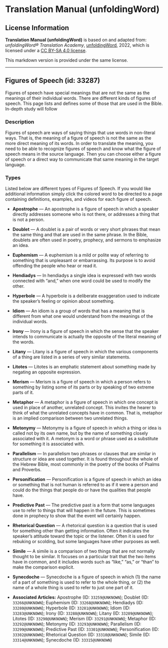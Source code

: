 # Translation Manual (unfoldingWord)

## License Information

**Translation Manual (unfoldingWord)** is based on and adapted from: _unfoldingWord® Translation Academy_, [unfoldingWord](https://unfoldingword.org/utw), 2022, which is licensed under a [CC BY-SA 4.0 license](https://creativecommons.org/licenses/by-sa/4.0/legalcode.en).

This markdown version is provided under the same license.



--------------------------------

## Figures of Speech (id: 33287)

Figures of speech have special meanings that are not the same as the meanings of their individual words. There are different kinds of figures of speech. This page lists and defines some of those that are used in the Bible. In\-depth study will follow

### Description

Figures of speech are ways of saying things that use words in non\-literal ways. That is, the meaning of a figure of speech is not the same as the more direct meaning of its words. In order to translate the meaning, you need to be able to recognize figures of speech and know what the figure of speech means in the source language. Then you can choose either a figure of speech or a direct way to communicate that same meaning in the target language.

### Types

Listed below are different types of Figures of Speech. If you would like additional information simply click the colored word to be directed to a page containing definitions, examples, and videos for each figure of speech.

* **Apostrophe** — An apostrophe is a figure of speech in which a speaker directly addresses someone who is not there, or addresses a thing that is not a person.
* **Doublet** — A doublet is a pair of words or very short phrases that mean the same thing and that are used in the same phrase. In the Bible, doublets are often used in poetry, prophecy, and sermons to emphasize an idea.
* **Euphemism** — A euphemism is a mild or polite way of referring to something that is unpleasant or embarrassing. Its purpose is to avoid offending the people who hear or read it.
* **Hendiadys** — In hendiadys a single idea is expressed with two words connected with “and,” when one word could be used to modify the other.
* **Hyperbole** — A hyperbole is a deliberate exaggeration used to indicate the speaker’s feeling or opinion about something.
* **Idiom** — An idiom is a group of words that has a meaning that is different from what one would understand from the meanings of the individual words.
* **Irony** — Irony is a figure of speech in which the sense that the speaker intends to communicate is actually the opposite of the literal meaning of the words.
* **Litany** — Litany is a figure of speech in which the various components of a thing are listed in a series of very similar statements.
* **Litotes** — Litotes is an emphatic statement about something made by negating an opposite expression.
* **Merism** — Merism is a figure of speech in which a person refers to something by listing some of its parts or by speaking of two extreme parts of it.
* **Metaphor** — A metaphor is a figure of speech in which one concept is used in place of another, unrelated concept. This invites the hearer to think of what the unrelated concepts have in common. That is, metaphor is an implied comparison between two unrelated things.
* **Metonymy** — Metonymy is a figure of speech in which a thing or idea is called not by its own name, but by the name of something closely associated with it. A metonym is a word or phrase used as a substitute for something it is associated with.
* **Parallelism** — In parallelism two phrases or clauses that are similar in structure or idea are used together. It is found throughout the whole of the Hebrew Bible, most commonly in the poetry of the books of Psalms and Proverbs.
* **Personification** — Personification is a figure of speech in which an idea or something that is not human is referred to as if it were a person and could do the things that people do or have the qualities that people have.
* **Predictive Past** — The predictive past is a form that some languages use to refer to things that will happen in the future. This is sometimes done in prophecy to show that the event will certainly happen.
* **Rhetorical Question** — A rhetorical question is a question that is used for something other than getting information. Often it indicates the speaker’s attitude toward the topic or the listener. Often it is used for rebuking or scolding, but some languages have other purposes as well.
* **Simile** — A simile is a comparison of two things that are not normally thought to be similar. It focuses on a particular trait that the two items have in common, and it includes words such as “like,” “as,” or “than” to make the comparison explicit.
* **Synecdoche** — Synecdoche is a figure of speech in which (1\) the name of a part of something is used to refer to the whole thing, or (2\) the name of a whole thing is used to refer to just one part of it.

* **Associated Articles:** Apostrophe (ID: `33259@UNKNOWN`); Doublet (ID: `33266@UNKNOWN`); Euphemism (ID: `33268@UNKNOWN`); Hendiadys (ID: `33280@UNKNOWN`); Hyperbole (ID: `33281@UNKNOWN`); Idiom (ID: `33283@UNKNOWN`); Irony (ID: `33288@UNKNOWN`); Litany (ID: `33289@UNKNOWN`); Litotes (ID: `33290@UNKNOWN`); Merism (ID: `33291@UNKNOWN`); Metaphor (ID: `33292@UNKNOWN`); Metonymy (ID: `33293@UNKNOWN`); Parallelism (ID: `33299@UNKNOWN`); Predictive Past (ID: `33301@UNKNOWN`); Personification (ID: `33302@UNKNOWN`); Rhetorical Question (ID: `33310@UNKNOWN`); Simile (ID: `33314@UNKNOWN`); Synecdoche (ID: `33315@UNKNOWN`)

